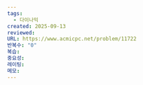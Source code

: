 ```yaml
---
tags:
  - 다이나믹
created: 2025-09-13
reviewed:
URL: https://www.acmicpc.net/problem/11722
반복수: "0"
복습:
중요성:
레이팅:
메모:
---
```

